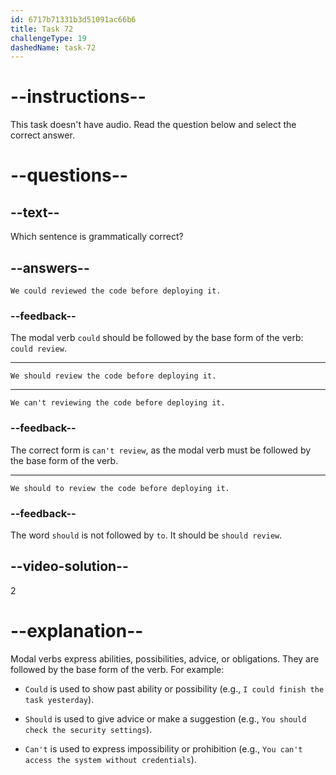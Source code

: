 ```yaml
---
id: 6717b71331b3d51091ac66b6
title: Task 72
challengeType: 19
dashedName: task-72
---
```


# --instructions--

This task doesn't have audio. Read the question below and select the correct answer.

# --questions--

## --text--

Which sentence is grammatically correct?

## --answers--

`We could reviewed the code before deploying it.`

### --feedback--

The modal verb `could` should be followed by the base form of the verb: `could review`.

---

`We should review the code before deploying it.`

---

`We can't reviewing the code before deploying it.`

### --feedback--

The correct form is `can't review`, as the modal verb must be followed by the base form of the verb.

---

`We should to review the code before deploying it.`

### --feedback--

The word `should` is not followed by `to`. It should be `should review`.

## --video-solution--

2

# --explanation--

Modal verbs express abilities, possibilities, advice, or obligations. They are followed by the base form of the verb. For example:

- `Could` is used to show past ability or possibility (e.g., `I could finish the task yesterday`).

- `Should` is used to give advice or make a suggestion (e.g., `You should check the security settings`).

- `Can't` is used to express impossibility or prohibition (e.g., `You can't access the system without credentials`).
